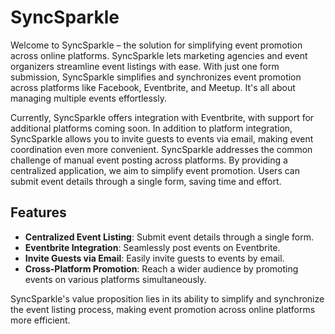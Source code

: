 # SyncSparkle

Welcome to SyncSparkle – the solution for simplifying event promotion across online platforms. SyncSparkle lets marketing agencies and event organizers streamline event listings with ease. With just one form submission, SyncSparkle simplifies and synchronizes event promotion across platforms like Facebook, Eventbrite, and Meetup. It's all about managing multiple events effortlessly.

Currently, SyncSparkle offers integration with Eventbrite, with support for additional platforms coming soon. In addition to platform integration, SyncSparkle allows you to invite guests to events via email, making event coordination even more convenient. SyncSparkle addresses the common challenge of manual event posting across platforms. By providing a centralized application, we aim to simplify event promotion. Users can submit event details through a single form, saving time and effort.

## Features

- **Centralized Event Listing**: Submit event details through a single form.
- **Eventbrite Integration**: Seamlessly post events on Eventbrite.
- **Invite Guests via Email**: Easily invite guests to events by email.
- **Cross-Platform Promotion**: Reach a wider audience by promoting events on various platforms simultaneously.

SyncSparkle's value proposition lies in its ability to simplify and synchronize the event listing process, making event promotion across online platforms more efficient. 
